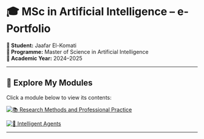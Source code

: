 # 🎓 MSc in Artificial Intelligence – e-Portfolio

**👤 Student:** Jaafar El-Komati  
**📘 Programme:** Master of Science in Artificial Intelligence  
**📅 Academic Year:** 2024–2025  

---

## 📂 Explore My Modules

Click a module below to view its contents:

[![📚 Research Methods and Professional Practice](https://img.shields.io/badge/📚_Research_Methods-blue?style=for-the-badge)](./Research-Methods-and-Professional-Practice/index.md)

[![🤖 Intelligent Agents](https://img.shields.io/badge/🤖_Intelligent_Agents-green?style=for-the-badge)](./Intelligent-Agents/index.md)

---
